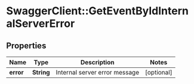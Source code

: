 # SwaggerClient::GetEventByIdInternalServerError

## Properties
Name | Type | Description | Notes
------------ | ------------- | ------------- | -------------
**error** | **String** | Internal server error message | [optional] 


